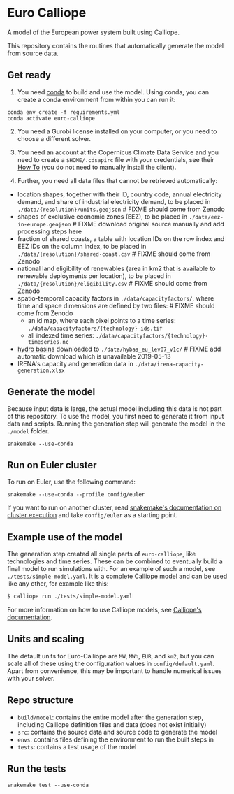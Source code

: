 # Euro Calliope

A model of the European power system built using Calliope.

This repository contains the routines that automatically generate the model from source data.

## Get ready

1. You need [conda](https://conda.io/docs/index.html) to build and use the model. Using conda, you can create a conda environment from within you can run it:

```
conda env create -f requirements.yml
conda activate euro-calliope
```

2. You need a Gurobi license installed on your computer, or you need to choose a different solver.

3. You need an account at the Copernicus Climate Data Service and you need to create a `$HOME/.cdsapirc` file with your credentials, see their [How To](https://cds.climate.copernicus.eu/api-how-to) (you do not need to manually install the client).

4. Further, you need all data files that cannot be retrieved automatically:

* location shapes, together with their ID, country code, annual electricity demand, and share of industrial electricity demand, to be placed in `./data/{resolution}/units.geojson` # FIXME should come from Zenodo
* shapes of exclusive economic zones (EEZ), to be placed in `./data/eez-in-europe.geojson` # FIXME download original source manually and add processing steps here
* fraction of shared coasts, a table with location IDs on the row index and EEZ IDs on the column index, to be placed in `./data/{resolution}/shared-coast.csv` # FIXME should come from Zenodo
* national land eligibility of renewables (area in km2 that is available to renewable deployments per location), to be placed in `./data/{resolution}/eligibility.csv` # FIXME should come from Zenodo
* spatio-temporal capacity factors in `./data/capacityfactors/`, where time and space dimensions are defined by two files: # FIXME should come from Zenodo
    * an id map, where each pixel points to a time series: `./data/capacityfactors/{technology}-ids.tif`
    * all indexed time series: `./data/capacityfactors/{technology}-timeseries.nc`
* [hydro basins](https://www.hydrosheds.org/downloads) downloaded to `./data/hybas_eu_lev07_v1c/` # FIXME add automatic download which is unavailable 2019-05-13
* IRENA's capacity and generation data in `./data/irena-capacity-generation.xlsx`

## Generate the model

Because input data is large, the actual model including this data is not part of this repository. To use the model, you first need to generate it from input data and scripts. Running the generation step will generate the model in the `./model` folder.

    snakemake --use-conda

## Run on Euler cluster

To run on Euler, use the following command:

    snakemake --use-conda --profile config/euler

If you want to run on another cluster, read [snakemake's documentation on cluster execution](https://snakemake.readthedocs.io/en/stable/executable.html#cluster-execution) and take `config/euler` as a starting point.

## Example use of the model

The generation step created all single parts of `euro-calliope`, like technologies and time series. These can be combined to eventually build a final model to run simulations with. For an example of such a model, see `./tests/simple-model.yaml`. It is a complete Calliope model and can be used like any other, for example like this:

```Bash
$ calliope run ./tests/simple-model.yaml
```

For more information on how to use Calliope models, see [Calliope's documentation](https://www.callio.pe).

## Units and scaling

The default units for Euro-Calliope are `MW`, `MWh`, `EUR`, and `km2`, but you can scale all of these using the configuration values in `config/default.yaml`. Apart from convenience, this may be important to handle numerical issues with your solver.

## Repo structure

* `build/model`: contains the entire model after the generation step, including Calliope definition files and data (does not exist initially)
* `src`: contains the source data and source code to generate the model
* `envs`: contains files defining the environment to run the built steps in
* `tests`: contains a test usage of the model

## Run the tests

    snakemake test --use-conda
